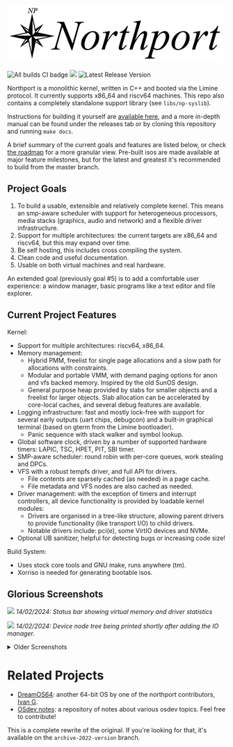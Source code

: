 ![Huge stylish northport banner](docs/images/banner.png)

![All builds CI badge](https://github.com/DeanoBurrito/northport/actions/workflows/build-tests.yml/badge.svg) ![](https://tokei.rs/b1/github/DeanoBurrito/northport?category=code)
![Latest Release Version](https://img.shields.io/github/v/tag/deanoburrito/northport?label=Latest%20Release&style=plastic)

Northport is a monolithic kernel, written in C++ and booted via the Limine protocol. It currently supports x86_64 and riscv64 machines. This repo also contains a completely standalone support library (see `libs/np-syslib`).

Instructions for building it yourself are [available here](docs/Building.md), and a more in-depth manual can be found under the releases tab or by cloning this repository and running `make docs`.

A brief summary of the current goals and features are listed below, or check [the roadmap](docs/Roadmap.md) for a more granular view. Pre-built isos are made available at major feature milestones, but for the latest and greatest it's recommended to build from the master branch.

## Project Goals
1) To build a usable, extensible and relatively complete kernel. This means an smp-aware scheduler with support for heterogeneous processors, media stacks (graphics, audio and network) and a flexible driver infrastructure.
2) Support for multiple architectures: the current targets are x86_64 and riscv64, but this may expand over time.
3) Be self hosting, this includes cross compiling the system.
4) Clean code and useful documentation.
5) Usable on both virtual machines and real hardware.

An extended goal (previously goal #5) is to add a comfortable user experience: a window manager, basic programs like a text editor and file explorer.

## Current Project Features
Kernel:
- Support for multiple architectures: riscv64, x86_64.
- Memory management:
    - Hybrid PMM, freelist for single page allocations and a slow path for allocations with constraints.
    - Modular and portable VMM, with demand paging options for anon and vfs backed memory. Inspired by the old SunOS design.
    - General purpose heap provided by slabs for smaller objects and a freelist for larger objects. Slab allocation can be accelerated by core-local caches, and several debug features are available.
- Logging infrastructure: fast and mostly lock-free with support for several early outputs (uart chips, debugcon) and a built-in graphical terminal (based on gterm from the Limine bootloader).
    - Panic sequence with stack walker and symbol lookup.
- Global software clock, driven by a number of supported hardware timers: LAPIC, TSC, HPET, PIT, SBI timer.
- SMP-aware scheduler: round robin with per-core queues, work stealing and DPCs.
- VFS with a robust tempfs driver, and full API for drivers.
    - File contents are sparsely cached (as needed) in a page cache.
    - File metadata and VFS nodes are also cached as needed.
- Driver management: with the exception of timers and interrupt controllers, all device functionality is provided by loadable kernel modules:
    - Drivers are organised in a tree-like structure, allowing parent drivers to provide functionality (like transport I/O) to child drivers.
    - Notable drivers include: pci(e), some VirtIO devices and NVMe.
- Optional UB sanitizer, helpful for detecting bugs or increasing code size!

Build System:
- Uses stock core tools and GNU make, runs anywhere (tm).
- Xorriso is needed for generating bootable isos.

## Glorious Screenshots
![](https://github.com/DeanoBurrito/northport/assets/12033165/4ae74153-07c7-4896-846d-ead44fc956fe)
*14/02/2024: Status bar showing virtual memory and driver statistics*

![](https://github.com/DeanoBurrito/northport/assets/12033165/bc3cb9a0-5911-46a0-9837-e76a1f9ea86d)
*14/02/2024: Device node tree being printed shortly after adding the IO manager.*

<details>
<summary>Older Screenshots</summary>

![](https://github.com/DeanoBurrito/northport/assets/12033165/95c61e2b-3c8e-435c-8ee4-6e066e29fb0a)
*11/10/2023: Kernel panic while loading a malformed driver from the initdisk.*

![](https://user-images.githubusercontent.com/12033165/202898511-7e10e72c-6cfa-4f30-b7a5-3173dac36199.png)
*20/11/2022: x86 and riscv kernels running side by side in qemu.*
</details>

# Related Projects
- [DreamOS64](https://github.com/dreamos82/Dreamos64): another 64-bit OS by one of the northport contributors, [Ivan G](https://github.com/dreamos82). 
- [OSdev notes](https://github.com/dreamos82/Osdev-Notes): a repository of notes about various osdev topics. Feel free to contribute!

This is a complete rewrite of the original. If you're looking for that, it's available on the `archive-2022-version` branch.

